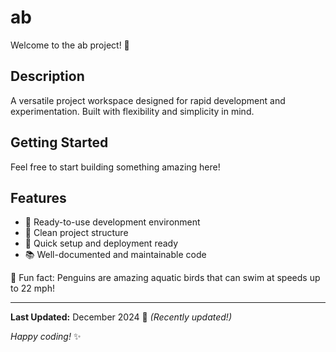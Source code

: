 # ab

Welcome to the ab project! 🚀

## Description

A versatile project workspace designed for rapid development and experimentation. Built with flexibility and simplicity in mind.

## Getting Started

Feel free to start building something amazing here!

## Features

- 🔧 Ready-to-use development environment
- 📁 Clean project structure
- 🚀 Quick setup and deployment ready
- 📚 Well-documented and maintainable code

🐧 Fun fact: Penguins are amazing aquatic birds that can swim at speeds up to 22 mph!

---

**Last Updated:** December 2024 📅 _(Recently updated!)_

*Happy coding!* ✨
